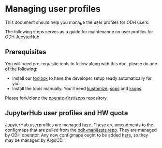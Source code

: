 # Managing user profiles

This document should help you manage the user profiles for ODH users.

The following steps serves as a guide for maintenance on user profiles for ODH JupyterHub.

## Prerequisites

You will need pre-requisite tools to follow along with this doc, please do one of the following:

- Install our [toolbox][1] to have the developer setup ready automatically for you.
- Install the tools manually. You'll need [kustomize][2], [sops][3] and [ksops][4].

Please fork/clone the [operate-first/apps][5] repository.

## JupyterHub user profiles and HW quota

JupyterHub userprofiles are managed [here][6]. These are amendments to the configmaps that are pulled from the [odh-manifests repo][7]. They are managed by ODH operator. Any new configmaps ought to be added [here][8], so they may be managed by ArgoCD.

[1]: https://github.com/operate-first/toolbox
[2]: https://kustomize.io/
[3]: https://github.com/mozilla/sops
[4]: https://github.com/viaduct-ai/kustomize-sops
[5]: https://github.com/operate-first/apps
[6]: https://github.com/operate-first/apps/tree/master/odh-manifests/smaug/jupyterhub/base
[7]: https://github.com/opendatahub-io/odh-manifests
[8]: https://github.com/operate-first/apps/tree/master/kfdefs/overlays/moc/smaug/opf-jupyterhub
